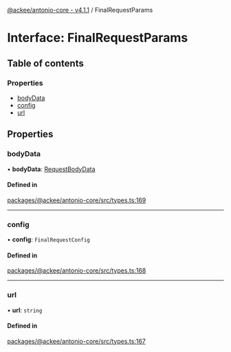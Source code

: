 [@ackee/antonio-core - v4.1.1](../README.md) / FinalRequestParams

# Interface: FinalRequestParams

## Table of contents

### Properties

-   [bodyData](finalrequestparams.md#bodydata)
-   [config](finalrequestparams.md#config)
-   [url](finalrequestparams.md#url)

## Properties

### bodyData

• **bodyData**: [RequestBodyData](../README.md#requestbodydata)

#### Defined in

[packages/@ackee/antonio-core/src/types.ts:169](https://github.com/AckeeCZ/antonio/blob/e92d67e/packages/@ackee/antonio-core/src/types.ts#L169)

---

### config

• **config**: `FinalRequestConfig`

#### Defined in

[packages/@ackee/antonio-core/src/types.ts:168](https://github.com/AckeeCZ/antonio/blob/e92d67e/packages/@ackee/antonio-core/src/types.ts#L168)

---

### url

• **url**: `string`

#### Defined in

[packages/@ackee/antonio-core/src/types.ts:167](https://github.com/AckeeCZ/antonio/blob/e92d67e/packages/@ackee/antonio-core/src/types.ts#L167)
